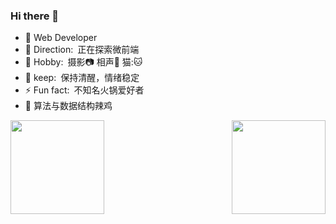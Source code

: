 
### Hi there 👋

<!--
**ZhengLai98/ZhengLai98** is a ✨ _special_ ✨ repository because its `README.md` (this file) appears on your GitHub profile.
Here are some ideas to get you started:
--> 
- 🌱  Web Developer
- 🔭 Direction:&ensp;正在探索微前端
- 💫 Hobby:&ensp;摄影📷 相声🔔 猫:🐱
- 💬 keep:&ensp;保持清醒，情绪稳定
- ⚡ Fun fact:&ensp;不知名火锅爱好者
- 🐛 算法与数据结构辣鸡

<div style="display: flex; justify-content: space-between">
<img align="center" style="height: 150px" src="https://github-readme-stats.vercel.app/api/top-langs/?username=ZhengLai98&layout=compact&theme=tokyonight">
<img align="center" style="height: 150px"  src="https://github-readme-stats.vercel.app/api?username=ZhengLai98&show_icons=true&theme=tokyonight">
</div>


